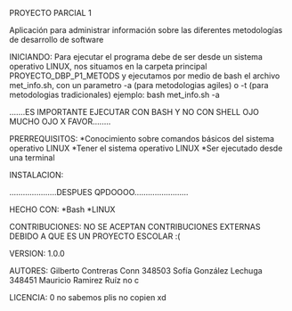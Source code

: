 PROYECTO PARCIAL 1

Aplicación para administrar información sobre las diferentes metodologías de desarrollo de software 

INICIANDO:
Para ejecutar el programa debe de ser desde un sistema operativo LINUX, nos situamos en la carpeta principal PROYECTO_DBP_P1_METODS
y ejecutamos por medio de bash el archivo met_info.sh, con un parametro -a (para metodologias agiles) o -t (para metodologias tradicionales) 
ejemplo: bash met_info.sh  -a

.......ES IMPORTANTE EJECUTAR CON BASH Y NO CON SHELL OJO MUCHO OJO X FAVOR........

PRERREQUISITOS:
*Conocimiento sobre comandos básicos del sistema operativo LINUX
*Tener el sistema operativo LINUX
*Ser ejecutado desde una terminal 

INSTALACION:

.....................DESPUES QPDOOOO........................

HECHO CON:
*Bash
*LINUX

CONTRIBUCIONES:
NO SE ACEPTAN CONTRIBUCIONES EXTERNAS DEBIDO A QUE ES UN PROYECTO ESCOLAR :(

VERSION:
1.0.0

AUTORES:
Gilberto Contreras Conn 348503
Sofía González Lechuga 348451
Mauricio Ramirez Ruíz no c

LICENCIA:
0 no sabemos plis no copien xd
 




